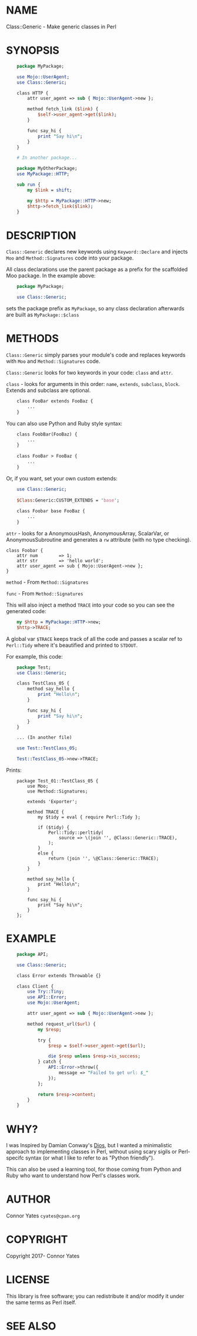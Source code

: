 # NAME

Class::Generic - Make generic classes in Perl

# SYNOPSIS

```perl
    package MyPackage;

    use Mojo::UserAgent;
    use Class::Generic;

    class HTTP {
        attr user_agent => sub { Mojo::UserAgent->new };

        method fetch_link ($link) {
            $self->user_agent->get($link);
        }

        func say_hi {
            print "Say hi\n";
        }
    }

    # In another package...

    package MyOtherPackage;
    use MyPackage::HTTP;

    sub run {
        my $link = shift;

        my $http = MyPackage::HTTP->new;
        $http->fetch_link($link);
    }
```

# DESCRIPTION

```Class::Generic``` declares new keywords using ```Keyword::Declare``` and injects ```Moo``` and ```Method::Signatures``` code into your package.

All class declarations use the parent package as a prefix for the scaffolded Moo package. In the example above:

```perl
    package MyPackage;

    use Class::Generic;
```

sets the package prefix as ```MyPackage```, so any class declaration afterwards are built as ```MyPackage::$class``` 

# METHODS

```Class::Generic``` simply parses your module's code and replaces keywords with ```Moo``` and ```Method::Signatures``` code.

```Class::Generic``` looks for two keywords in your code: ```class``` and ```attr```.


```class``` - looks for arguments in this order: ```name```, ```extends```, ```subclass```, ```block```. Extends and subclass are optional.

```perl
    class FooBar extends FooBaz {
        ...
    }
```

You can also use Python and Ruby style syntax:

```perl
    class FoobBar(FooBaz) {
        ...
    }
    
    class FooBar > FooBaz {
        ...
    }
```

Or, if you want, set your own custom extends:

```perl
    use Class::Generic;
    
    $Class:Generic:CUSTOM_EXTENDS = 'base';
    
    class Foobar base FooBaz {
        ...
    }
```


```attr``` - looks for a AnonymousHash, AnonymousArray, ScalarVar, or AnonymousSubroutine and generates a ```rw``` attribute (with no type checking).

    class Foobar {
        attr num        => 1;
        attr str        => 'hello world';
        attr user_agent => sub { Mojo::UserAgent->new };
    }


```method``` - From ```Method::Signatures``` 


```func``` - From ```Method::Signatures```


This will also inject a method  ```TRACE``` into your code so you can see the generated code:

```perl
    my $http = MyPackage::HTTP->new;
    $http->TRACE;
```

A global var ```$TRACE``` keeps track of all the code and passes a scalar ref to ```Perl::Tidy``` where it's beautified and printed to ```STDOUT```.


For example, this code:

```perl
    package Test;
    use Class::Generic;

    class TestClass_05 {
        method say_hello {
            print "Hello\n";
        }

        func say_hi {
            print "Say hi\n";
        }
    }

    ... (In another file)

    use Test::TestClass_05;

    Test::TestClass_05->new->TRACE;
```

Prints:

```
    package Test_01::TestClass_05 {
        use Moo;
        use Method::Signatures;

        extends 'Exporter';

        method TRACE {
            my $tidy = eval { require Perl::Tidy };

            if ($tidy) {
                Perl::Tidy::perltidy(
                    source => \(join '', @Class::Generic::TRACE),
                );
            }
            else {
                return (join '', \@Class::Generic::TRACE);
            }
        }

        method say_hello {
            print "Hello\n";
        }

        func say_hi {
            print "Say hi\n";
        }
    };    
```

# EXAMPLE

```perl
    package API;

    use Class::Generic;

    class Error extends Throwable {}

    class Client {
        use Try::Tiny;
        use API::Error;
        use Mojo::UserAgent;

        attr user_agent => sub { Mojo::UserAgent->new };

        method request_url($url) {
            my $resp;

            try {
                $resp = $self->user_agent->get($url);

                die $resp unless $resp->is_success;
            } catch {
                API::Error->throw({
                    message => "Failed to get url: $_"
                });
            };

            return $resp->content;
        }
    }
```

# WHY?

I was Inspired by Damian Conway's [Dios](https://metacpan.org/pod/Dios), but I wanted a minimalistic approach to implementing classes in Perl, without using scary sigils or Perl-specifc syntax (or what I like to refer to as "Python friendly").

This can also be used a learning tool, for those coming from Python and Ruby who want to understand how Perl's classes work.

# AUTHOR

Connor Yates ```cyates@cpan.org```

# COPYRIGHT

Copyright 2017- Connor Yates

# LICENSE

This library is free software; you can redistribute it and/or modify
it under the same terms as Perl itself.

# SEE ALSO

